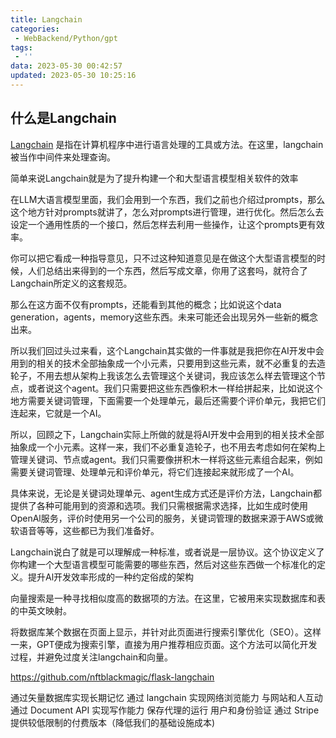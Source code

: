 ```yaml
---
title: Langchain
categories:
 - WebBackend/Python/gpt
tags:
 - ''
data: 2023-05-30 00:42:57
updated: 2023-05-30 10:25:16
---
```


## 什么是Langchain

[Langchain](https://github.com/hwchase17/langchain) 是指在计算机程序中进行语言处理的工具或方法。在这里，langchain被当作中间件来处理查询。  

简单来说Langchain就是为了提升构建一个和大型语言模型相关软件的效率

在LLM大语言模型里面，我们会用到一个东西，我们之前也介绍过prompts，那么这个地方针对prompts就讲了，怎么对prompts进行管理，进行优化。然后怎么去设定一个通用性质的一个接口，然后怎样去利用一些操作，让这个prompts更有效率。

你可以把它看成一种指导意见，只不过这种知道意见是在做这个大型语言模型的时候，人们总结出来得到的一个东西，然后写成文章，你用了这套吗，就符合了Langchain所定义的这套规范。

那么在这方面不仅有prompts，还能看到其他的概念；比如说这个data generation，agents，memory这些东西。未来可能还会出现另外一些新的概念出来。

所以我们回过头过来看，这个Langchain其实做的一件事就是我把你在AI开发中会用到的相关的技术全部抽象成一个小元素，只要用到这些元素，就不必重复的去造轮子，不用去想从架构上我该怎么去管理这个关键词，我应该怎么样去管理这个节点，或者说这个agent。我们只需要把这些东西像积木一样给拼起来，比如说这个地方需要关键词管理，下面需要一个处理单元，最后还需要个评价单元，我把它们连起来，它就是一个AI。

所以，回顾之下，Langchain实际上所做的就是将AI开发中会用到的相关技术全部抽象成一个小元素。这样一来，我们不必重复造轮子，也不用去考虑如何在架构上管理关键词、节点或agent。我们只需要像拼积木一样将这些元素组合起来，例如需要关键词管理、处理单元和评价单元，将它们连接起来就形成了一个AI。

具体来说，无论是关键词处理单元、agent生成方式还是评价方法，Langchain都提供了各种可能用到的资源和选项。我们只需根据需求选择，比如生成时使用OpenAl服务，评价时使用另一个公司的服务，关键词管理的数据来源于AWS或微软语音等等，这些都已为我们准备好。

Langchain说白了就是可以理解成一种标准，或者说是一层协议。这个协议定义了你构建一个大型语言模型可能需要的哪些东西，然后对这些东西做一个标准化的定义。提升Al开发效率形成的一种约定俗成的架构








向量搜索是一种寻找相似度高的数据项的方法。在这里，它被用来实现数据库和表的中英文映射。


将数据库某个数据在页面上显示，并针对此页面进行搜索引擎优化（SEO）。这样一来，GPT便成为搜索引擎，直接为用户推荐相应页面。这个方法可以简化开发过程，并避免过度关注langchain和向量。  
  
https://github.com/nftblackmagic/flask-langchain  
  
通过矢量数据库实现长期记忆
通过 langchain 实现网络浏览能力
与网站和人互动
通过 Document API 实现写作能力
保存代理的运行 
用户和身份验证
通过 Stripe 提供较低限制的付费版本（降低我们的基础设施成本)